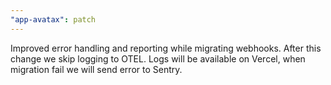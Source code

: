 ```yaml
---
"app-avatax": patch
---
```


Improved error handling and reporting while migrating webhooks. After this change we skip logging to OTEL. Logs will be available on Vercel, when migration fail we will send error to Sentry.
